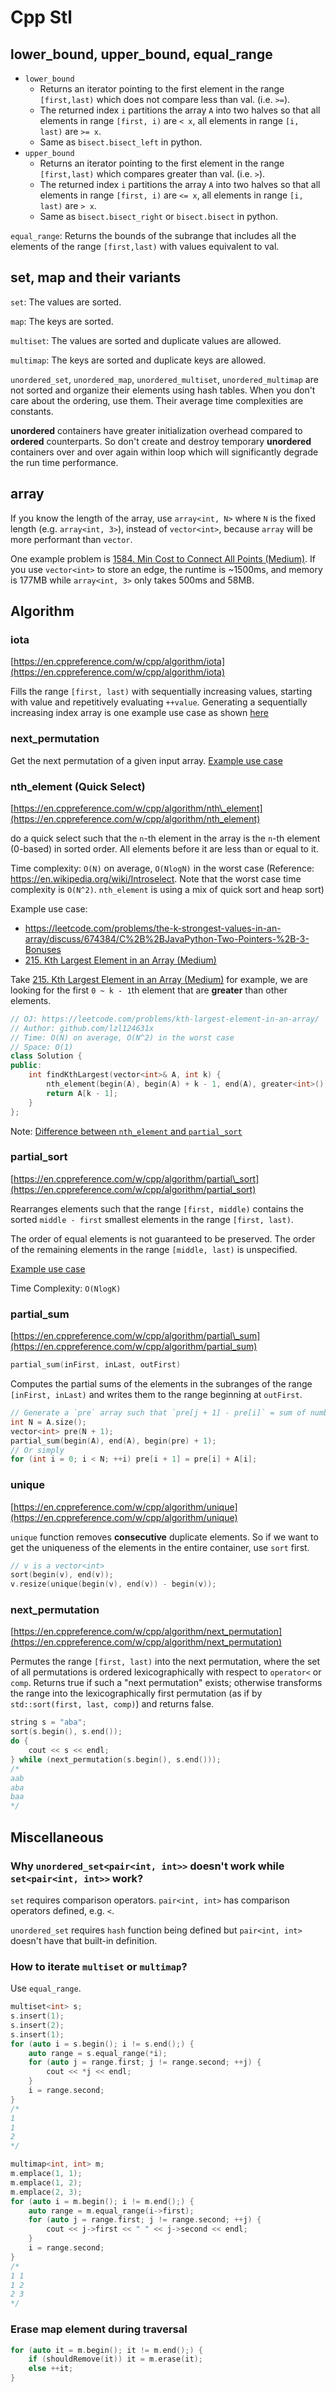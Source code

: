 # Cpp Stl

## lower\_bound, upper\_bound, equal\_range

* `lower_bound`
  * Returns an iterator pointing to the first element in the range `[first,last)` which does not compare less than val. \(i.e. `>=`\).
  * The returned index `i` partitions the array `A` into two halves so that all elements in range `[first, i)` are `< x`, all elements in range `[i, last)` are `>= x`.
  * Same as `bisect.bisect_left` in python.
* `upper_bound`
  * Returns an iterator pointing to the first element in the range `[first,last)` which compares greater than val. \(i.e. `>`\).
  * The returned index `i` partitions the array `A` into two halves so that all elements in range `[first, i)` are `<= x`, all elements in range `[i, last)` are `> x`.
  * Same as `bisect.bisect_right` or `bisect.bisect` in python.

`equal_range`: Returns the bounds of the subrange that includes all the elements of the range `[first,last)` with values equivalent to val.

## set, map and their variants

`set`: The values are sorted.

`map`: The keys are sorted.

`multiset`: The values are sorted and duplicate values are allowed.

`multimap`: The keys are sorted and duplicate keys are allowed.

`unordered_set`, `unordered_map`, `unordered_multiset`, `unordered_multimap` are not sorted and organize their elements using hash tables. When you don't care about the ordering, use them. Their average time complexities are constants.

**unordered** containers have greater initialization overhead compared to **ordered** counterparts. So don't create and destroy temporary **unordered** containers over and over again within loop which will significantly degrade the run time performance.

## array

If you know the length of the array, use `array<int, N>` where `N` is the fixed length (e.g. `array<int, 3>`), instead of `vector<int>`, because `array` will be more performant than `vector`.

One example problem is [1584. Min Cost to Connect All Points (Medium)](https://leetcode.com/problems/min-cost-to-connect-all-points/). If you use `vector<int>` to store an edge, the runtime is ~1500ms, and memory is 177MB while `array<int, 3>` only takes 500ms and 58MB.

## Algorithm

### iota

[https://en.cppreference.com/w/cpp/algorithm/iota](https://en.cppreference.com/w/cpp/algorithm/iota)

Fills the range `[first, last)` with sequentially increasing values, starting with value and repetitively evaluating `++value`. Generating a sequentially increasing index array is one example use case as shown [here](https://leetcode.com/problems/maximum-profit-in-job-scheduling/discuss/409188/C%2B%2B-with-picture)

### next\_permutation

Get the next permutation of a given input array. [Example use case](https://github.com/lzl124631x/LeetCode/tree/master/leetcode/556.%20Next%20Greater%20Element%20III)

### nth\_element \(Quick Select\)

[https://en.cppreference.com/w/cpp/algorithm/nth\_element](https://en.cppreference.com/w/cpp/algorithm/nth_element)

do a quick select such that the `n`-th element in the array is the `n`-th element (0-based) in sorted order. All elements before it are less than or equal to it.

Time complexity: `O(N)` on average, `O(NlogN)` in the worst case (Reference: https://en.wikipedia.org/wiki/Introselect. Note that the worst case time complexity is `O(N^2)`. `nth_element` is using a mix of quick sort and heap sort)

Example use case:

* https://leetcode.com/problems/the-k-strongest-values-in-an-array/discuss/674384/C%2B%2BJavaPython-Two-Pointers-%2B-3-Bonuses
* [215. Kth Largest Element in an Array (Medium)](https://leetcode.com/problems/kth-largest-element-in-an-array/)

Take [215. Kth Largest Element in an Array (Medium)](https://leetcode.com/problems/kth-largest-element-in-an-array/) for example, we are looking for the first `0 ~ k - 1`th element that are **greater** than other elements.

```cpp
// OJ: https://leetcode.com/problems/kth-largest-element-in-an-array/
// Author: github.com/lzl124631x
// Time: O(N) on average, O(N^2) in the worst case
// Space: O(1)
class Solution {
public:
    int findKthLargest(vector<int>& A, int k) {
        nth_element(begin(A), begin(A) + k - 1, end(A), greater<int>());
        return A[k - 1];
    }
};
```

Note: [Difference between `nth_element` and `partial_sort`](https://stackoverflow.com/a/54227430/3127828)

### partial\_sort

[https://en.cppreference.com/w/cpp/algorithm/partial\_sort](https://en.cppreference.com/w/cpp/algorithm/partial_sort)

Rearranges elements such that the range `[first, middle)` contains the sorted `middle - first` smallest elements in the range `[first, last)`.

The order of equal elements is not guaranteed to be preserved. The order of the remaining elements in the range `[middle, last)` is unspecified.

[Example use case](https://leetcode.com/problems/the-k-strongest-values-in-an-array/discuss/674384/C%2B%2BJavaPython-Two-Pointers-%2B-3-Bonuses)

Time Complexity: `O(NlogK)`

### partial\_sum

[https://en.cppreference.com/w/cpp/algorithm/partial\_sum](https://en.cppreference.com/w/cpp/algorithm/partial_sum)

```cpp
partial_sum(inFirst, inLast, outFirst)
```

Computes the partial sums of the elements in the subranges of the range `[inFirst, inLast)` and writes them to the range beginning at `outFirst`.

```cpp
// Generate a `pre` array such that `pre[j + 1] - pre[i]` = sum of numbers between i and j.
int N = A.size();
vector<int> pre(N + 1);
partial_sum(begin(A), end(A), begin(pre) + 1);
// Or simply
for (int i = 0; i < N; ++i) pre[i + 1] = pre[i] + A[i];
```

### unique

[https://en.cppreference.com/w/cpp/algorithm/unique](https://en.cppreference.com/w/cpp/algorithm/unique)

`unique` function removes **consecutive** duplicate elements. So if we want to get the uniqueness of the elements in the entire container, use `sort` first.

```cpp
// v is a vector<int>
sort(begin(v), end(v));
v.resize(unique(begin(v), end(v)) - begin(v));
```

### next_permutation

[https://en.cppreference.com/w/cpp/algorithm/next_permutation](https://en.cppreference.com/w/cpp/algorithm/next_permutation)

Permutes the range `[first, last)` into the next permutation, where the set of all permutations is ordered lexicographically with respect to `operator<` or `comp`. Returns true if such a "next permutation" exists; otherwise transforms the range into the lexicographically first permutation (as if by `std::sort(first, last, comp)`) and returns false.

```cpp
string s = "aba";
sort(s.begin(), s.end());
do {
    cout << s << endl;
} while (next_permutation(s.begin(), s.end()));
/*
aab
aba
baa
*/
```

## Miscellaneous

### Why `unordered_set<pair<int, int>>` doesn't work while `set<pair<int, int>>` work?

`set` requires comparison operators. `pair<int, int>` has comparison operators defined, e.g. `<`.

`unordered_set` requires `hash` function being defined but `pair<int, int>` doesn't have that built-in definition.

### How to iterate `multiset` or `multimap`?

Use `equal_range`.

```cpp
multiset<int> s;
s.insert(1);
s.insert(2);
s.insert(1);
for (auto i = s.begin(); i != s.end();) {
    auto range = s.equal_range(*i);
    for (auto j = range.first; j != range.second; ++j) {
        cout << *j << endl;
    }
    i = range.second;
}
/*
1
1
2
*/
```

```cpp
multimap<int, int> m;
m.emplace(1, 1);
m.emplace(1, 2);
m.emplace(2, 3);
for (auto i = m.begin(); i != m.end();) {
    auto range = m.equal_range(i->first);
    for (auto j = range.first; j != range.second; ++j) {
        cout << j->first << " " << j->second << endl;
    }
    i = range.second;
}
/*
1 1
1 2
2 3
*/
```

### Erase map element during traversal

```cpp
for (auto it = m.begin(); it != m.end();) {
    if (shouldRemove(it)) it = m.erase(it);
    else ++it;
}
```